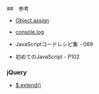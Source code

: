 ##　参考

- [Object.assign](https://developer.mozilla.org/ja/docs/Web/JavaScript/Reference/Global_Objects/Object/assign)  
- [console.log](https://developer.mozilla.org/ja/docs/Web/API/Console/log)  

- JavaScriptコードレシピ集 - 069  
- 初めてのJavaScript - P102  

### jQuery

- [$.extend()](http://js.studio-kingdom.com/jquery/utilities/extend)  